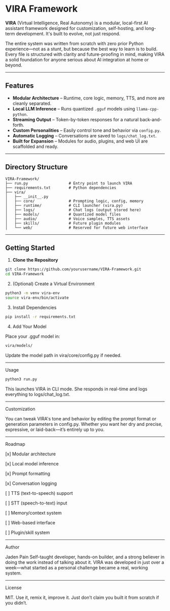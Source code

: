 # VIRA Framework

**VIRA** (Virtual Intelligence, Real Autonomy) is a modular, local-first AI assistant framework designed for customization, self-hosting, and long-term development. It's built to evolve, not just respond.

The entire system was written from scratch with zero prior Python experience—not as a stunt, but because the best way to learn is to build. Every file is structured with clarity and future-proofing in mind, making VIRA a solid foundation for anyone serious about AI integration at home or beyond.

---

## Features

- **Modular Architecture** – Runtime, core logic, memory, TTS, and more are cleanly separated.
- **Local LLM Inference** – Runs quantized `.gguf` models using `llama-cpp-python`.
- **Streaming Output** – Token-by-token responses for a natural back-and-forth.
- **Custom Personalities** – Easily control tone and behavior via `config.py`.
- **Automatic Logging** – Conversations are saved to `logs/chat_log.txt`.
- **Built for Expansion** – Modules for audio, plugins, and web UI are scaffolded and ready.

---

## Directory Structure

```
VIRA-Framework/
├── run.py                  # Entry point to launch VIRA
├── requirements.txt        # Python dependencies
├── vira/
│   ├── __init__.py
│   ├── core/               # Prompting logic, config, memory
│   ├── runtime/            # CLI launcher (vira.py)
│   ├── logs/               # Chat logs (output stored here)
│   ├── models/             # Quantized model files
│   ├── audio/              # Voice samples, TTS assets
│   ├── skills/             # Future plugin modules
│   └── web/                # Reserved for future web interface
```

---

## Getting Started

1. **Clone the Repository**

```bash
git clone https://github.com/yourusername/VIRA-Framework.git
cd VIRA-Framework
```
2. (Optional) Create a Virtual Environment



```bash
python3 -m venv vira-env
source vira-env/bin/activate
```
3. Install Dependencies


```bash
pip install -r requirements.txt
```
4. Add Your Model



Place your .gguf model in:

```bash
vira/models/
```
Update the model path in vira/core/config.py if needed.


---

Usage

```bash
python3 run.py
```
This launches VIRA in CLI mode. She responds in real-time and logs everything to logs/chat_log.txt.


---

Customization

You can tweak VIRA's tone and behavior by editing the prompt format or generation parameters in config.py. Whether you want her dry and precise, expressive, or laid-back—it’s entirely up to you.


---

Roadmap

[x] Modular architecture

[x] Local model inference

[x] Prompt formatting

[x] Conversation logging

[ ] TTS (text-to-speech) support

[ ] STT (speech-to-text) input

[ ] Memory/context system

[ ] Web-based interface

[ ] Plugin/skill system



---

Author

Jaden Pain
Self-taught developer, hands-on builder, and a strong believer in doing the work instead of talking about it.
VIRA was developed in just over a week—what started as a personal challenge became a real, working system.


---

License

MIT. Use it, remix it, improve it. Just don’t claim you built it from scratch if you didn’t.